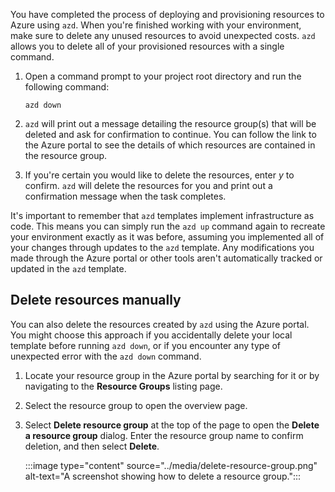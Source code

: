 You have completed the process of deploying and provisioning resources to Azure using `azd`. When you're finished working with your environment, make sure to delete any unused resources to avoid unexpected costs. `azd` allows you to delete all of your provisioned resources with a single command.

1. Open a command prompt to your project root directory and run the following command:

    ```azdeveloper
    azd down
    ```

1. `azd` will print out a message detailing the resource group(s) that will be deleted and ask for confirmation to continue. You can follow the link to the Azure portal to see the details of which resources are contained in the resource group.

1. If you're certain you would like to delete the resources, enter *y* to confirm. `azd` will delete the resources for you and print out a confirmation message when the task completes.

It's important to remember that `azd` templates implement infrastructure as code. This means you can simply run the `azd up` command again to recreate your environment exactly as it was before, assuming you implemented all of your changes through updates to the `azd` template. Any modifications you made through the Azure portal or other tools aren't automatically tracked or updated in the `azd` template.

## Delete resources manually

You can also delete the resources created by `azd` using the Azure portal. You might choose this approach if you accidentally delete your local template before running `azd down`, or if you encounter any type of unexpected error with the `azd down` command.

1. Locate your resource group in the Azure portal by searching for it or by navigating to the **Resource Groups** listing page.

1. Select the resource group to open the overview page.

1. Select **Delete resource group** at the top of the page to open the **Delete a resource group** dialog. Enter the resource group name to confirm deletion, and then select **Delete**.

    :::image type="content" source="../media/delete-resource-group.png" alt-text="A screenshot showing how to delete a resource group.":::
